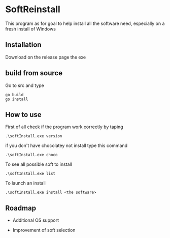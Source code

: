# SoftReinstall
This program as for goal to help install all the software need, especially on a fresh install of Windows 

## Installation
Download on the release page the exe

## build from source
Go to src and type 
```
go build
go install
```


## How to use
First of all check if the program work correctly by taping 

```
.\softInstall.exe version
```

if you don't have chocolatey not install type this command 
```
.\softInstall.exe choco
```

To see all possible soft to install 
```
.\softInstall.exe list
```

To launch an install 
```
.\softInstall.exe install <the software>
```
## Roadmap

- Additional OS support

- Improvement of soft selection


